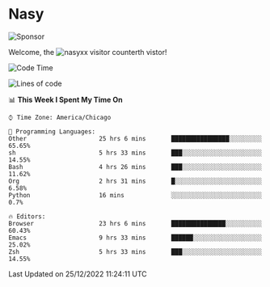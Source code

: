 # Nasy

<!--
<p align="center">
<img height="200" src="https://github-readme-stats.vercel.app/api?username=nasyxx&count_private=true&show_icons=true&theme=dracula&include_all_commits=true"/>
<img height="200" src="https://github-readme-stats.vercel.app/api/top-langs/?username=nasyxx&theme=dracula&hide=html,jupyter+notebook&count_private=true&show_icons=true"/>
</p>

  
----------------
-->

![Sponsor](https://img.shields.io/static/v1.svg?label=Sponsor&message=%E2%9D%A4&logo=GitHub&style=flat&color=pink)
 
Welcome, the ![nasyxx visitor counter](https://count.getloli.com/get/@nasyxx?theme=rule34)th vistor!
 
<!--START_SECTION:waka-->
![Code Time](http://img.shields.io/badge/Code%20Time-2%2C977%20hrs%2045%20mins-blue)

![Lines of code](https://img.shields.io/badge/From%20Hello%20World%20I%27ve%20Written-5%20Million%20lines%20of%20code-blue)

📊 **This Week I Spent My Time On** 

```text
⌚︎ Time Zone: America/Chicago

💬 Programming Languages: 
Other                    25 hrs 6 mins       ████████████████░░░░░░░░░   65.65% 
sh                       5 hrs 33 mins       ███░░░░░░░░░░░░░░░░░░░░░░   14.55% 
Bash                     4 hrs 26 mins       ███░░░░░░░░░░░░░░░░░░░░░░   11.62% 
Org                      2 hrs 31 mins       █░░░░░░░░░░░░░░░░░░░░░░░░   6.58% 
Python                   16 mins             ░░░░░░░░░░░░░░░░░░░░░░░░░   0.7%

🔥 Editors: 
Browser                  23 hrs 6 mins       ███████████████░░░░░░░░░░   60.43% 
Emacs                    9 hrs 33 mins       ██████░░░░░░░░░░░░░░░░░░░   25.02% 
Zsh                      5 hrs 33 mins       ███░░░░░░░░░░░░░░░░░░░░░░   14.55%

```


 Last Updated on 25/12/2022 11:24:11 UTC
<!--END_SECTION:waka-->

<!-- ![visitors](https://visitor-badge.laobi.icu/badge?page_id=nasyxx.nasyxx) -->
